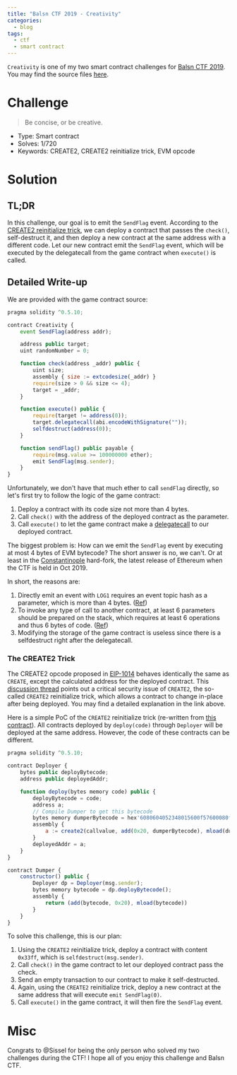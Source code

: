 ```yaml
---
title: "Balsn CTF 2019 - Creativity"
categories:
  - blog
tags:
  - ctf
  - smart contract
---
```


`Creativity` is one of my two smart contract challenges for [Balsn CTF 2019](https://github.com/balsn/balsn-ctf-2019). You may find the source files [here](https://github.com/shw9453/balsn-ctf-2019).

# Challenge

> Be concise, or be creative.

- Type: Smart contract
- Solves: 1/720
- Keywords: CREATE2, CREATE2 reinitialize trick, EVM opcode

# Solution

## TL;DR

In this challenge, our goal is to emit the `SendFlag` event. According to the [CREATE2 reinitialize trick](https://ethereum-magicians.org/t/potential-security-implications-of-create2-eip-1014/2614), we can deploy a contract that passes the `check()`, self-destruct it, and then deploy a new contract at the same address with a different code. Let our new contract emit the `SendFlag` event, which will be executed by the delegatecall from the game contract when `execute()` is called.

## Detailed Write-up

We are provided with the game contract source:

```js
pragma solidity ^0.5.10;

contract Creativity {
    event SendFlag(address addr);

    address public target;
    uint randomNumber = 0;

    function check(address _addr) public {
        uint size;
        assembly { size := extcodesize(_addr) }
        require(size > 0 && size <= 4);
        target = _addr;
    }

    function execute() public {
        require(target != address(0));
        target.delegatecall(abi.encodeWithSignature(""));
        selfdestruct(address(0));
    }

    function sendFlag() public payable {
        require(msg.value >= 100000000 ether);
        emit SendFlag(msg.sender);
    }
}
```

Unfortunately, we don't have that much ether to call `sendFlag` directly, so let's first try to follow the logic of the game contract:

1. Deploy a contract with its code size not more than 4 bytes.
1. Call `check()` with the address of the deployed contract as the parameter.
1. Call `execute()` to let the game contract make a [delegatecall](https://solidity.readthedocs.io/en/v0.5.12/introduction-to-smart-contracts.html#delegatecall-callcode-and-libraries) to our deployed contract.

The biggest problem is: How can we emit the `SendFlag` event by executing at most 4 bytes of EVM bytecode? The short answer is no, we can't. Or at least in the [Constantinople](https://blog.ethereum.org/2019/02/22/ethereum-constantinople-st-petersburg-upgrade-announcement/) hard-fork, the latest release of Ethereum when the CTF is held in Oct 2019.

In short, the reasons are:

1. Directly emit an event with `LOG1` requires an event topic hash as a parameter, which is more than 4 bytes. ([Ref](https://solidity.readthedocs.io/en/v0.5.12/contracts.html#low-level-interface-to-logs))
1. To invoke any type of call to another contract, at least 6 parameters should be prepared on the stack, which requires at least 6 operations and thus 6 bytes of code. ([Ref](https://ethervm.io/))
1. Modifying the storage of the game contract is useless since there is a selfdestruct right after the delegatecall.

### The CREATE2 Trick

The CREATE2 opcode proposed in [EIP-1014](https://github.com/ethereum/EIPs/blob/master/EIPS/eip-1014.md) behaves identically the same as `CREATE`, except the calculated address for the deployed contract. This [discussion thread](https://ethereum-magicians.org/t/potential-security-implications-of-create2-eip-1014/2614) points out a critical security issue of `CREATE2`, the so-called `CREATE2` reinitialize trick, which allows a contract to change in-place after being deployed. You may find a detailed explanation in the link above.

Here is a simple PoC of the `CREATE2` reinitialize trick (re-written from [this contract](https://ropsten.etherscan.io/address/0xb3ecef15f61572129089a9704b33d53f56991df8#code)). All contracts deployed by `deploy(code)` through `Deployer` will be deployed at the same address. However, the code of these contracts can be different.

```js
pragma solidity ^0.5.10;

contract Deployer {
    bytes public deployBytecode;
    address public deployedAddr;

    function deploy(bytes memory code) public {
        deployBytecode = code;
        address a;
        // Compile Dumper to get this bytecode
        bytes memory dumperBytecode = hex'6080604052348015600f57600080fd5b50600033905060608173ffffffffffffffffffffffffffffffffffffffff166331d191666040518163ffffffff1660e01b815260040160006040518083038186803b158015605c57600080fd5b505afa158015606f573d6000803e3d6000fd5b505050506040513d6000823e3d601f19601f820116820180604052506020811015609857600080fd5b81019080805164010000000081111560af57600080fd5b8281019050602081018481111560c457600080fd5b815185600182028301116401000000008211171560e057600080fd5b50509291905050509050805160208201f3fe';
        assembly {
            a := create2(callvalue, add(0x20, dumperBytecode), mload(dumperBytecode), 0x9453)
        }
        deployedAddr = a;
    }
}

contract Dumper {
    constructor() public {
        Deployer dp = Deployer(msg.sender);
        bytes memory bytecode = dp.deployBytecode();
        assembly {
            return (add(bytecode, 0x20), mload(bytecode))
        }
    }
}
```

To solve this challenge, this is our plan:

1. Using the `CREATE2` reinitialize trick, deploy a contract with content `0x33ff`, which is `selfdestruct(msg.sender)`.
1. Call `check()` in the game contract to let our deployed contract pass the check.
1. Send an empty transaction to our contract to make it self-destructed.
1. Again, using the `CREATE2` reinitialize trick, deploy a new contract at the same address that will execute `emit SendFlag(0)`.
1. Call `execute()` in the game contract, it will then fire the `SendFlag` event.

# Misc

Congrats to @Sissel for being the only person who solved my two challenges during the CTF! I hope all of you enjoy this challenge and Balsn CTF.
